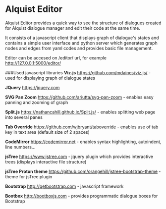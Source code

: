 Alquist Editor
=======

Alquist Editor provides a quick way to see the structure of dialogues created for Alquist dialogue manager and edit their code at the same time.

It consists of a javascript client that displays graph of dialogue's states and contains a simple user interface and python server which generates graph nodes and edges from yaml codes and provides basic file management. 

Editor can be accesed on /editor/ url, for example http://127.0.0.1:5000/editor/

###Used javascript libraries
**Viz.js** https://github.com/mdaines/viz.js/  - used for displaying graph of dialogue states 

**JQuery** https://jquery.com

**SVG Pan Zoom** https://github.com/ariutta/svg-pan-zoom - enables easy panning and zooming of graph

**Split.js** https://nathancahill.github.io/Split.js/ - enables splitting web page into several panes

**Tab Override** https://github.com/wjbryant/taboverride - enables use of tab key in text area (default size of 2 spaces)

**CodeMirror** https://codemirror.net - enables syntax highlighting, autoindent, line numbers...

**jsTree** https://www.jstree.com - jquery plugin which provides interactive trees (displays interactive file structure)

**jsTree Proton theme** https://github.com/orangehill/jstree-bootstrap-theme - theme for jsTree plugin

**Bootstrap** http://getbootstrap.com - javascript framework

**Bootbox** http://bootboxjs.com - provides programmatic dialogue boxes for Bootstrap
    <script src="../static-files/bootbox.min.js"></script>
